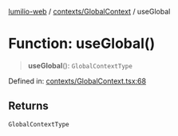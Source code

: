 [lumilio-web](../../../modules.md) / [contexts/GlobalContext](../index.md) / useGlobal

# Function: useGlobal()

> **useGlobal**(): `GlobalContextType`

Defined in: [contexts/GlobalContext.tsx:68](https://github.com/EdwinZhanCN/Lumilio-Photos/blob/e7623428749fd7c1a769297382642ed42ea75beb/web/src/contexts/GlobalContext.tsx#L68)

## Returns

`GlobalContextType`

